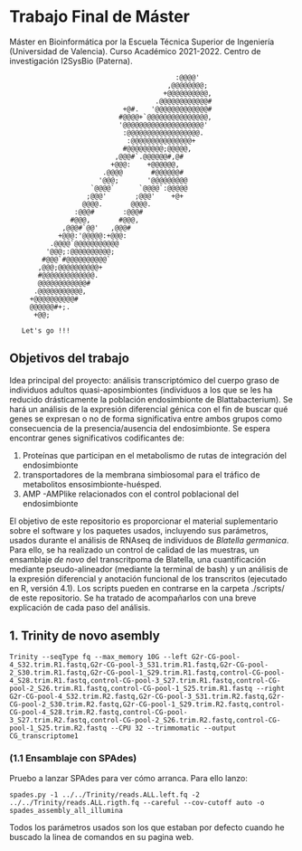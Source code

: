 # **Trabajo Final de Máster**

Máster en Bioinformática por la Escuela Técnica Superior de Ingeniería (Universidad de Valencia). Curso Académico 2021-2022. 
Centro de investigación I2SysBio (Paterna).
                                                          
                                             :@@@@'     
                                           ,@@@@@@@@;   
                                          +@@@@@@@@@@,  
                                        .@@@@@@@@@@@@#  
                                +@#.   '@@@@@@@@@@@@@#  
                               #@@@@+`@@@@@@@@@@@@@@@,  
                               '@@@@@@@@@@@@@@@@@@@@'   
                                :@@@@@@@@@@@@@@@@@@.    
                                 :@@@@@@@@@@@@@@@+      
                                #@@@@@@@@@;@@@@@,       
                              ,@@@#`.@@@@@@#,@#         
                             +@@@:    +@@@@@@,          
                           .@@@@       #@@@@@@#         
                          '@@@;       '@@@@@@@@@        
                        `@@@@`      `@@@@`:@@@@@        
                       ;@@@'       ;@@@'    +@+         
                      @@@@.       @@@@.                 
                    :@@@#       :@@@#                   
                   #@@@,       #@@@,                    
                 ,@@@#`@@'   ,@@@#                      
                +@@@:'@@@@@:+@@@:                       
              .@@@@`@@@@@@@@@@@                         
             '@@@;:@@@@@@@@@@;                          
            #@@@`#@@@@@@@@@@`                           
           ,@@@;@@@@@@@@@@+                             
           #@@@@@@@@@@@@@.                              
           @@@@@@@@@@@@#                                
          .@@@@@@@@@@@,                                 
         +@@@@@@@@@@#                                   
         @@@@@@#+;.                                     
          +@@;                                          
                                                        
       Let's go !!!                                     

## Objetivos del trabajo

Idea principal del proyecto: análisis transcriptómico del cuerpo graso de individuos adultos quasi-aposimbiontes (individuos a los que se les ha reducido drásticamente la población endosimbionte de  Blattabacterium). Se hará un análisis de la expresión diferencial génica con el fin de buscar qué genes se expresan o no de forma significativa entre ambos grupos como consecuencia de la presencia/ausencia del endosimbionte. Se espera encontrar genes significativos codificantes de:  
1. Proteínas que participan en el metabolismo de rutas de integración del endosimbionte    
2. transportadores de la membrana simbiosomal para el tráfico de metabolitos ensosimbionte-huésped.  
3. AMP -AMPlike relacionados con el control poblacional del endosimbionte  

El objetivo de este repositorio es proporcionar el material suplementario sobre el software y los paquetes usados, incluyendo sus parámetros, usados durante el análisis de RNAseq de individuos de *Blatella germanica*. 
Para ello, se ha realizado un control de calidad de las muestras, un ensamblaje *de novo* del transcritpoma de Blatella, una cuantificación mediante pseudo-alineador (mediante la terminal de bash) y un análisis de la expresión diferencial y anotación funcional de los transcritos (ejecutado en R, versión 4.1). Los scripts pueden en contrarse en la carpeta ./scripts/ de este repositorio. Se ha tratado de acompañarlos con una breve explicación de cada paso del análisis. 

## 1. Trinity de novo asembly
```
Trinity --seqType fq --max_memory 10G --left G2r-CG-pool-4_S32.trim.R1.fastq,G2r-CG-pool-3_S31.trim.R1.fastq,G2r-CG-pool-2_S30.trim.R1.fastq,G2r-CG-pool-1_S29.trim.R1.fastq,control-CG-pool-4_S28.trim.R1.fastq,control-CG-pool-3_S27.trim.R1.fastq,control-CG-pool-2_S26.trim.R1.fastq,control-CG-pool-1_S25.trim.R1.fastq --right G2r-CG-pool-4_S32.trim.R2.fastq,G2r-CG-pool-3_S31.trim.R2.fastq,G2r-CG-pool-2_S30.trim.R2.fastq,G2r-CG-pool-1_S29.trim.R2.fastq,control-CG-pool-4_S28.trim.R2.fastq,control-CG-pool-3_S27.trim.R2.fastq,control-CG-pool-2_S26.trim.R2.fastq,control-CG-pool-1_S25.trim.R2.fastq --CPU 32 --trimmomatic --output CG_transcriptome1
```

### (1.1 Ensamblaje con SPAdes)
Pruebo a lanzar SPAdes para ver cómo arranca. Para ello lanzo:
````
spades.py -1 ../../Trinity/reads.ALL.left.fq -2 ../../Trinity/reads.ALL.rigth.fq --careful --cov-cutoff auto -o spades_assembly_all_illumina
````
Todos los parámetros usados son los que estaban por defecto cuando he buscado la linea de comandos en su pagina web. 


